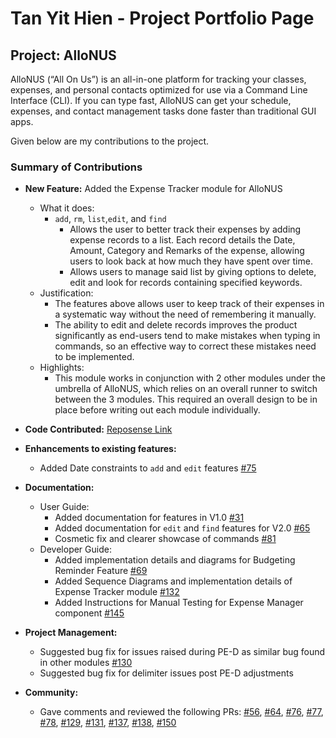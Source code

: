 # Tan Yit Hien - Project Portfolio Page

## Project: AlloNUS

AlloNUS (“All On Us”) is an all-in-one platform
for tracking your classes, expenses, and personal contacts
optimized for use via a Command Line Interface (CLI).
If you can type fast, AlloNUS can get your schedule, expenses,
and contact management tasks done faster than traditional GUI apps.

Given below are my contributions to the project.

### Summary of Contributions

- **New Feature:** Added the Expense Tracker module for AlloNUS
    - What it does:
      - `add`, `rm`, `list`,`edit`, and `find`
          - Allows the user to better track their expenses by adding expense records to a list.
            Each record details the Date, Amount, Category and Remarks of the expense, allowing users to look back
            at how much they have spent over time.
          - Allows users to manage said list by giving options to delete, edit and look for records containing
            specified keywords.
    - Justification:
        - The features above allows user to keep track of their expenses in a systematic way without the need of
          remembering it manually.
        - The ability to edit and delete records improves the product significantly as end-users tend to make
          mistakes when typing in commands, so an effective way to correct these mistakes need to be implemented.
    - Highlights:
        - This module works in conjunction with 2 other modules under the umbrella of AlloNUS, which relies on an
          overall runner to switch between the 3 modules. This required an overall design to be in place before
          writing out each module individually.

- **Code Contributed:**
  [Reposense Link](https://nus-cs2113-ay2122s2.github.io/tp-dashboard/?search=yithien&breakdown=true&sort=groupTitle&sortWithin=title&since=2022-02-18&timeframe=commit&mergegroup=&groupSelect=groupByRepos&checkedFileTypes=docs~functional-code~test-code~other)
- **Enhancements to existing features:**
    - Added Date constraints to `add` and `edit` features [#75](https://github.com/AY2122S2-CS2113-F10-4/tp/pull/75)
- **Documentation:**
    - User Guide:
        - Added documentation for features in V1.0 [#31](https://github.com/AY2122S2-CS2113-F10-4/tp/pull/31)
        - Added documentation for `edit` and `find` features for V2.0 [#65](https://github.com/AY2122S2-CS2113-F10-4/tp/pull/65)
        - Cosmetic fix and clearer showcase of commands [#81](https://github.com/AY2122S2-CS2113-F10-4/tp/pull/81)
    - Developer Guide:
        - Added implementation details and diagrams for Budgeting Reminder Feature
          [#69](https://github.com/AY2122S2-CS2113-F10-4/tp/pull/69)
        - Added Sequence Diagrams and implementation details of Expense Tracker module
          [#132](https://github.com/AY2122S2-CS2113-F10-4/tp/pull/132)
        - Added Instructions for Manual Testing for Expense Manager component
          [#145](https://github.com/AY2122S2-CS2113-F10-4/tp/pull/145)
      
- **Project Management:**
    - Suggested bug fix for issues raised during PE-D as similar bug found in other modules
      [#130](https://github.com/AY2122S2-CS2113-F10-4/tp/pull/130)
    - Suggested bug fix for delimiter issues post PE-D adjustments
- **Community:**
    - Gave comments and reviewed the following PRs: [#56](https://github.com/AY2122S2-CS2113-F10-4/tp/pull/56),
      [#64](https://github.com/AY2122S2-CS2113-F10-4/tp/pull/64),
      [#76](https://github.com/AY2122S2-CS2113-F10-4/tp/pull/76),
      [#77](https://github.com/AY2122S2-CS2113-F10-4/tp/pull/77),
      [#78](https://github.com/AY2122S2-CS2113-F10-4/tp/pull/78), 
      [#129](https://github.com/AY2122S2-CS2113-F10-4/tp/pull/129),
      [#131](https://github.com/AY2122S2-CS2113-F10-4/tp/pull/131),
      [#137](https://github.com/AY2122S2-CS2113-F10-4/tp/pull/137),
      [#138](https://github.com/AY2122S2-CS2113-F10-4/tp/pull/138), 
      [#150](https://github.com/AY2122S2-CS2113-F10-4/tp/pull/150)
 